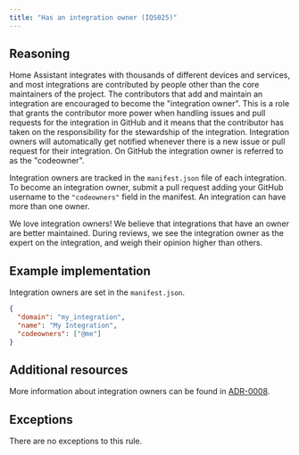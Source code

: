 ```yaml
---
title: "Has an integration owner (IQS025)"
---
```


## Reasoning

Home Assistant integrates with thousands of different devices and services, and most integrations are contributed by people other than the core maintainers of the project.
The contributors that add and maintain an integration are encouraged to become the "integration owner".
This is a role that grants the contributor more power when handling issues and pull requests for the integration in GitHub and it means that the contributor has taken on the responsibility for the stewardship of the integration.
Integration owners will automatically get notified whenever there is a new issue or pull request for their integration.
On GitHub the integration owner is referred to as the "codeowner".

Integration owners are tracked in the `manifest.json` file of each integration.
To become an integration owner, submit a pull request adding your GitHub username to the `"codeowners"` field in the manifest.
An integration can have more than one owner.

We love integration owners!
We believe that integrations that have an owner are better maintained.
During reviews, we see the integration owner as the expert on the integration, and weigh their opinion higher than others.

## Example implementation

Integration owners are set in the `manifest.json`.

```json {3} showLineNumbers
{
  "domain": "my_integration",
  "name": "My Integration",
  "codeowners": ["@me"]
}
```

## Additional resources

More information about integration owners can be found in [ADR-0008](https://github.com/home-assistant/architecture/blob/master/adr/0008-code-owners.md).

## Exceptions

There are no exceptions to this rule.